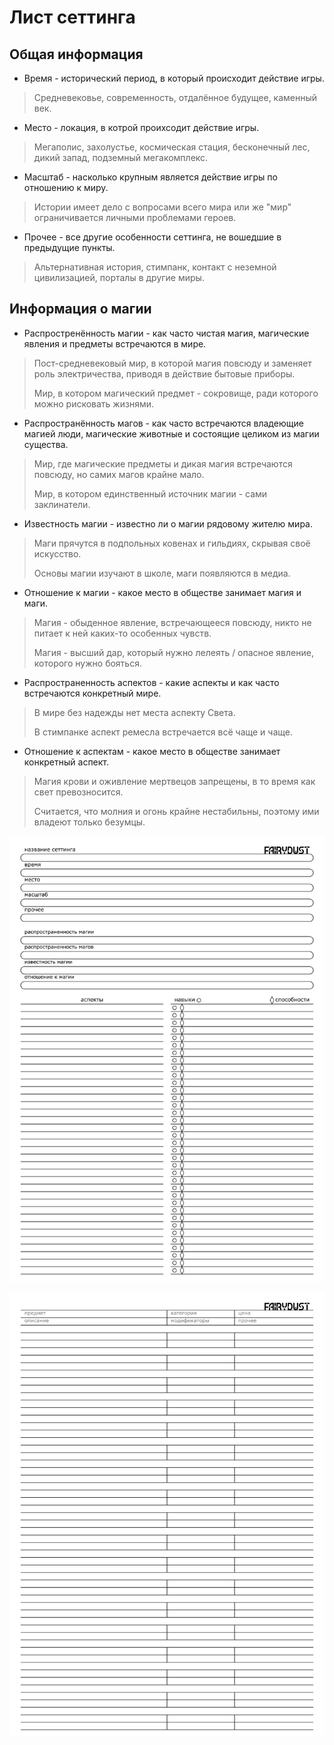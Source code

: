 # Лист сеттинга

## Общая информация

- Время - исторический период, в который происходит действие игры.

>Средневековье, современность, отдалённое будущее, каменный век.

- Место - локация, в котрой проихсодит действие игры. 

>Мегаполис, захолустье, космическая стация, бесконечный лес, дикий запад, подземный мегакомплекс.

- Масштаб - насколько крупным является действие игры по отношению к миру.

>Истории имеет дело с вопросами всего мира или же "мир" ограничивается личными проблемами героев.

- Прочее - все другие особенности сеттинга, не вошедшие в предыдущие пункты.

>Альтернативная история, стимпанк, контакт с неземной цивилизацией, порталы в другие миры.

## Информация о магии

- Распростренённость магии - как часто чистая магия, магические явления и предметы встречаются в мире.

>Пост-средневековый мир, в которой магия повсюду и заменяет роль электричества, приводя в действие бытовые приборы.
>
>Мир, в котором магический предмет - сокровище, ради которого можно рисковать жизнями.

- Распространённость магов - как часто встречаются владеющие магией люди, магические животные и состоящие целиком из магии существа.

>Мир, где магические предметы и дикая магия встречаются повсюду, но самих магов крайне мало.
>
>Мир, в котором единственный источник магии - сами заклинатели.

- Известность магии - известно ли о магии рядовому жителю мира.

>Маги прячутся в подпольных ковенах и гильдиях, скрывая своё искусство.
>
>Основы магии изучают в школе, маги появляются в медиа.

- Отношение к магии - какое место в обществе занимает магия и маги.

>Магия - обыденное явление, встречающееся повсюду, никто не питает к ней каких-то особенных чувств.
>
>Магия - высший дар, который нужно лелеять / опасное явление, которого нужно бояться.

- Распространенность аспектов - какие аспекты и как часто встречаются конкретный мире.

>В мире без надежды нет места аспекту Света.
>
>В стимпанке аспект ремесла встречается всё чаще и чаще.

- Отношение к аспектам - какое место в обществе занимает конкретный аспект.

>Магия крови и оживление мертвецов запрещены, в то время как свет превозносится.
>
>Считается, что молния и огонь крайне нестабильны, поэтому ими владеют только безумцы.

![Лист сеттинга страница 1](img/setting_sheet_page_1.png)

![Лист сеттинга страница 2](img/setting_sheet_page_2.png)